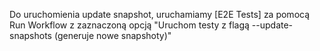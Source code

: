 Do uruchomienia update snapshot, uruchamiamy [E2E Tests] za pomocą Run Workflow z zaznaczoną opcją "Uruchom testy z flagą --update-snapshots (generuje nowe snapshoty)"
